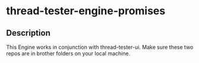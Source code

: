 # thread-tester-engine-promises

## Description

This Engine works in conjunction with thread-tester-ui.  Make sure these two repos are in brother folders on your local machine.
